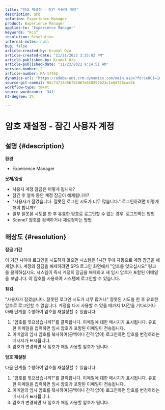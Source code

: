```yaml
---
title: "암호 재설정 - 잠긴 사용자 계정"
description: 설명
solution: Experience Manager
product: Experience Manager
applies-to: "Experience Manager"
keywords: “KCS”
resolution: Resolution
internal-notes: null
bug: false
article-created-by: Krunal Oza
article-created-date: "11/21/2022 3:35:02 PM"
article-published-by: Krunal Oza
article-published-date: "11/23/2022 9:14:51 AM"
version-number: 2
article-number: KA-17462
dynamics-url: "https://adobe-ent.crm.dynamics.com/main.aspx?forceUCI=1&pagetype=entityrecord&etn=knowledgearticle&id=410ae80a-b269-ed11-9561-6045bd006268"
source-git-commit: 96c74713d6bf82d67e660292b23c1e04748cae26
workflow-type: tm+mt
source-wordcount: '341'
ht-degree: 2%

---
```


# 암호 재설정 - 잠긴 사용자 계정

## 설명 {#description}

<b>환경</b>
- Experience Manager



<b>문제/증상</b>
- 사용자 계정 잠금은 어떻게 됩니까?
- 잠긴 후 얼마 동안 계정 잠금이 해제됩니까?
- &quot;사용자가 잠겼습니다. 잘못된 로그인 시도가 너무 많습니다.&quot; 로그인하려면 어떻게 해야 합니까?
- 일부 잘못된 시도를 한 후 유효한 암호로 로그인할 수 없는 경우. 로그인하는 방법
- Scene7 암호를 검색하거나 재설정하는 방법



## 해상도 {#resolution}


<b>잠금 기간</b>

이 기간 사이에 로그인을 시도하지 않으면 시스템은 1시간 후에 자동으로 계정 잠금을 해제합니다. 계정의 잠금을 해제하려면 SPS 로그인 화면에서 &quot;암호를 잊으십시오&quot; 링크를 클릭하십시오. 시스템이 즉시 계정의 잠금을 해제하고 새 임시 암호가 포함된 이메일을 보냅니다. 이 암호를 사용하여 시스템에 로그인할 수 있습니다.



<b>잠김</b>

&quot;사용자가 잠겼습니다. 잘못된 로그인 시도가 너무 많거나&quot; 잘못된 시도를 한 후 유효한 암호로 로그인할 수 없습니다. 계정을 다시 사용할 수 있을 때까지 1시간을 기다리거나 아래 단계를 수행하여 암호를 재설정할 수 있습니다.
1. &quot;암호를 잊으셨습니까?&quot;를 클릭합니다. 이메일에 대한 메시지가 표시됩니다. 유효한 이메일을 입력하면 임시 암호가 포함된 이메일이 전송됩니다.
2. 이메일의 임시 암호를 복사하여(공백이나 간격 없이) 로그인하면 암호를 변경하라는 메시지가 표시됩니다.
3. 암호가 변경되면 새 암호가 매일 사용할 암호가 됩니다.

<b>암호 재설정</b>

다음 단계를 수행하여 암호를 재설정할 수 있습니다.

1. &quot;암호를 잊으셨습니까?&quot;를 클릭합니다. 이메일에 대한 메시지가 표시됩니다. 유효한 이메일을 입력하면 임시 암호가 포함된 이메일이 전송됩니다.
2. 이메일의 임시 암호를 복사하여(공백이나 간격 없이) 로그인하면 암호를 변경하라는 메시지가 표시됩니다.
3. 암호가 변경되면 새 암호가 매일 사용할 암호가 됩니다.
